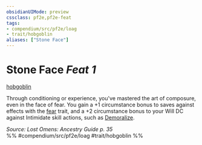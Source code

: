 ```yaml
---
obsidianUIMode: preview
cssclass: pf2e,pf2e-feat
tags:
- compendium/src/pf2e/loag
- trait/hobgoblin
aliases: ["Stone Face"]
---
```

# Stone Face  *Feat 1*  
[hobgoblin](rules/traits/hobgoblin-locg.md)  


Through conditioning or experience, you've mastered the art of composure, even in the face of fear. You gain a +1 circumstance bonus to saves against effects with the [fear](rules/traits/fear.md) trait, and a +2 circumstance bonus to your Will DC against Intimidate skill actions, such as [Demoralize](rules/actions/demoralize.md).

*Source: Lost Omens: Ancestry Guide p. 35*  
%% #compendium/src/pf2e/loag #trait/hobgoblin %%